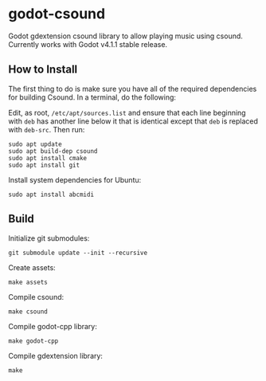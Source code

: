 godot-csound
============

Godot gdextension csound library to allow playing music using csound.  Currently works with Godot v4.1.1 stable release.

How to Install
--------------

The first thing to do is make sure you have all of the required dependencies for
building Csound. In a terminal, do the following:

Edit, as root, `/etc/apt/sources.list` and ensure that each line beginning with `deb` has another line below it that is identical except that `deb` is replaced with `deb-src`. Then run:

    sudo apt update
    sudo apt build-dep csound
    sudo apt install cmake
    sudo apt install git

Install system dependencies for Ubuntu:

    sudo apt install abcmidi

Build
-----

Initialize git submodules:

    git submodule update --init --recursive

Create assets:

    make assets

Compile csound:

    make csound

Compile godot-cpp library:

    make godot-cpp

Compile gdextension library:

    make
